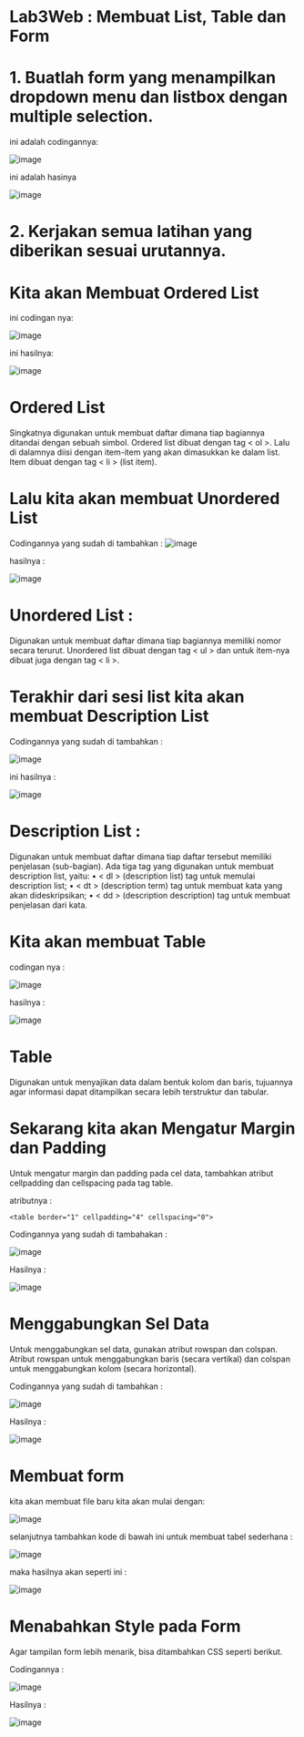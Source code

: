 # Lab3Web : Membuat List, Table dan Form
# 1. Buatlah form yang menampilkan dropdown menu dan listbox dengan multiple selection.
ini adalah codingannya:

![image](https://github.com/user-attachments/assets/3484e917-4313-47ba-bece-91106a84f9f5)


ini adalah hasinya

![image](https://github.com/user-attachments/assets/48fe3a90-08dc-4553-b22b-f509e55a691d)
# 2. Kerjakan semua latihan yang diberikan sesuai urutannya.
# Kita akan Membuat Ordered List
ini codingan nya:

![image](https://github.com/user-attachments/assets/819abe6b-4ff8-4342-b5f7-e660a417e21f)

ini hasilnya:

![image](https://github.com/user-attachments/assets/0b63788b-410b-4bbe-9518-c4225515dfc5)

# Ordered List
 Singkatnya digunakan untuk membuat daftar dimana tiap bagiannya ditandai dengan sebuah simbol. Ordered list dibuat dengan tag < ol >. Lalu di dalamnya diisi dengan item-item yang akan dimasukkan ke
dalam list. Item dibuat dengan tag < li > (list item).
# Lalu kita akan membuat Unordered List
Codingannya yang sudah di tambahkan :
![image](https://github.com/user-attachments/assets/38c7038a-1209-4d63-85f3-4a52a8a2859c)

hasilnya :

![image](https://github.com/user-attachments/assets/d21ffb0e-bdfd-4200-93e1-83208c0a6000)

# Unordered List :
Digunakan untuk membuat daftar dimana tiap bagiannya memiliki nomor secara terurut.
Unordered list dibuat dengan tag < ul > dan untuk item-nya dibuat juga dengan tag < li >.

# Terakhir dari sesi list kita akan membuat Description List
Codingannya yang sudah di tambahkan :

![image](https://github.com/user-attachments/assets/cd1cf04c-6a9f-45bb-aede-535a1f6cdfa4)

ini hasilnya :

![image](https://github.com/user-attachments/assets/e48a75ed-80f0-4c55-928b-c1c9574c08b4)

# Description List :
Digunakan untuk membuat daftar dimana tiap daftar tersebut memiliki penjelasan (sub-bagian).
Ada tiga tag yang digunakan untuk membuat description list, yaitu:
• < dl > (description list) tag untuk memulai description list;
• < dt > (description term) tag untuk membuat kata yang akan dideskripsikan;
• < dd > (description description) tag untuk membuat penjelasan dari kata.

# Kita akan membuat Table
codingan nya :

![image](https://github.com/user-attachments/assets/066a76a0-7ec8-4def-bf26-322027ab0930)

hasilnya :

![image](https://github.com/user-attachments/assets/5a7b7de3-23d9-4c0f-8ef9-140a0df6231d)

# Table 
Digunakan untuk menyajikan data dalam bentuk kolom dan baris, tujuannya agar informasi dapat
ditampilkan secara lebih terstruktur dan tabular.

# Sekarang kita akan Mengatur Margin dan Padding
Untuk mengatur margin dan padding pada cel data, tambahkan atribut cellpadding dan
cellspacing pada tag table.

atributnya :
```
<table border="1" cellpadding="4" cellspacing="0">
```

Codingannya yang sudah di tambahakan :

![image](https://github.com/user-attachments/assets/5bff8059-44aa-47c0-8b72-93ee27299a90)

Hasilnya :

![image](https://github.com/user-attachments/assets/5422c778-a389-46b5-83ce-cf6b17e7a0b3)

# Menggabungkan Sel Data
Untuk menggabungkan sel data, gunakan atribut rowspan dan colspan. Atribut rowspan untuk
menggabungkan baris (secara vertikal) dan colspan untuk menggabungkan kolom (secara horizontal).

Codingannya yang sudah di tambahkan :

![image](https://github.com/user-attachments/assets/88494eab-de30-4ee1-9e71-08273ffe5bed)

Hasilnya :

![image](https://github.com/user-attachments/assets/9b1447e7-80c7-4087-9292-b350a1e4e8e9)

# Membuat form
kita akan membuat file baru
kita akan mulai dengan:

![image](https://github.com/user-attachments/assets/a7d96c8d-f82c-4bc7-99fc-b7106efa8ae9)

selanjutnya tambahkan kode di bawah ini untuk membuat tabel sederhana :

![image](https://github.com/user-attachments/assets/8f8ed8c6-08f4-4ef4-858e-a8079dcc0255)

maka hasilnya akan seperti ini :

![image](https://github.com/user-attachments/assets/7e4444aa-1990-4e82-b5d0-513386909986)

# Menabahkan Style pada Form
Agar tampilan form lebih menarik, bisa ditambahkan CSS seperti berikut.

Codingannya :

![image](https://github.com/user-attachments/assets/e1ca5eff-57c7-45ec-8e82-e93bb4e3fea3)

Hasilnya :

![image](https://github.com/user-attachments/assets/d54a8389-d8f5-451d-82b4-a44a6e5758a4)
